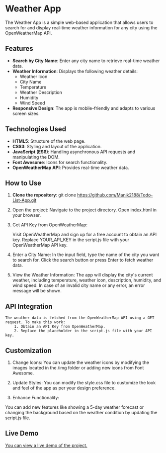 # Weather App

The Weather App is a simple web-based application that allows users to search for and display real-time weather information for any city using the OpenWeatherMap API.

## Features

- **Search by City Name**: Enter any city name to retrieve real-time weather data.
- **Weather Information**: Displays the following weather details:
  - Weather Icon
  - City Name
  - Temperature
  - Weather Description
  - Humidity
  - Wind Speed
- **Responsive Design**: The app is mobile-friendly and adapts to various screen sizes.

## Technologies Used

- **HTML5**: Structure of the web page.
- **CSS3**: Styling and layout of the application.
- **JavaScript (ES6)**: Handling asynchronous API requests and manipulating the DOM.
- **Font Awesome**: Icons for search functionality.
- **OpenWeatherMap API**: Provides real-time weather data.

## How to Use

1. **Clone the repository**:
   git clone https://github.com/Manik2188/Todo-List-App.git

2. Open the project:
    Navigate to the project directory.
    Open index.html in your browser.

3. Get API Key from OpenWeatherMap:

    Visit OpenWeatherMap and sign up for a free account to obtain an API key.
    Replace YOUR_API_KEY in the script.js file with your OpenWeatherMap API key.

4. Enter a City Name:
    In the input field, type the name of the city you want to search for.
    Click the search button or press Enter to fetch weather data.

5. View the Weather Information:
    The app will display the city's current weather, including temperature, weather icon, description, humidity, and wind speed.
    In case of an invalid city name or any error, an error message will be shown.

## API Integration

    The weather data is fetched from the OpenWeatherMap API using a GET request. To make this work:
        1. Obtain an API Key from OpenWeatherMap.
        2. Replace the placeholder in the script.js file with your API key.

## Customization
1. Change Icons:
You can update the weather icons by modifying the images located in the /img folder or adding new icons from Font Awesome.

2. Update Styles:
You can modify the style.css file to customize the look and feel of the app as per your design preference.

3. Enhance Functionality:

You can add new features like showing a 5-day weather forecast or changing the background based on the weather condition by updating the script.js file.


## Live Demo
[You can view a live demo of the project.](http://127.0.0.1:5500/index.html)